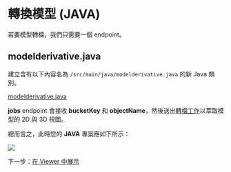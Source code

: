 # 轉換模型 (JAVA)

若要模型轉檔，我們只需要一個 endpoint。

## modelderivative.java

建立含有以下內容名為 `/src/main/java/modelderivative.java` 的新 Java 類別。 

[modelderivative.java](_snippets/viewmodels/java/modelderivative.java ':include :type=code java')

**jobs** endpoint 會接收 **bucketKey** 和 **objectName**，然後送出[轉檔工作](https://forge.autodesk.com/en/docs/model-derivative/v2/reference/http/job-POST/)以萃取模型的 2D 與 3D 視圖。 
 
總而言之，此時您的 **JAVA** 專案應如下所示：

![](_media/java/Eclipse_server_side.png)

下一步：[在 Viewer 中展示](/zh-TW/viewer/2legged/)